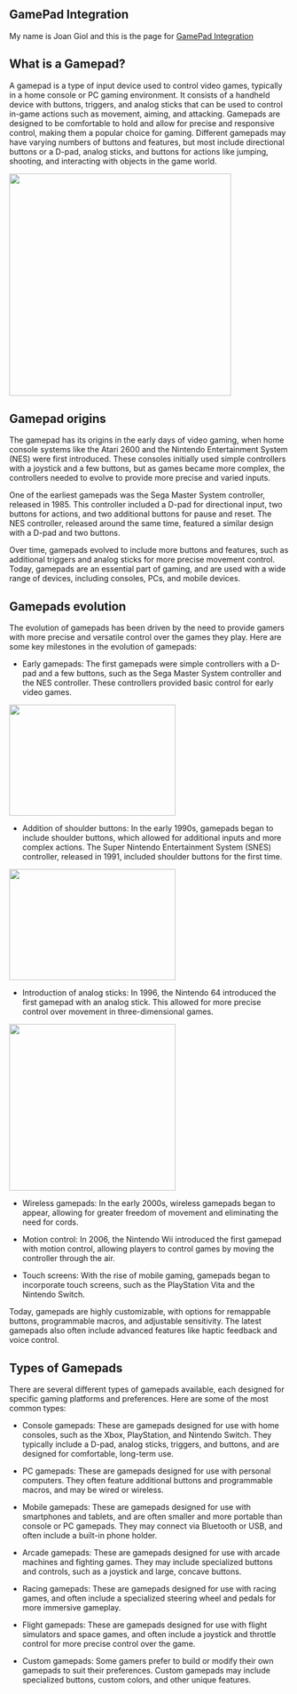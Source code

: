## GamePad Integration

My name is Joan Giol and this is the page for [GamePad Integration](https://github.com/GHOSTVCL/ghostvcl.github.io)

## What is a Gamepad?

A gamepad is a type of input device used to control video games, typically in a home console or PC gaming environment. It consists of a handheld device with buttons, triggers, and analog sticks that can be used to control in-game actions such as movement, aiming, and attacking. Gamepads are designed to be comfortable to hold and allow for precise and responsive control, making them a popular choice for gaming. Different gamepads may have varying numbers of buttons and features, but most include directional buttons or a D-pad, analog sticks, and buttons for actions like jumping, shooting, and interacting with objects in the game world.

<img src="https://img.pccomponentes.com/articles/33/335827/1110-microsoft-gamepad-para-xbox-series-negro-carbon.jpg" width="400" height="400">

## Gamepad origins

The gamepad has its origins in the early days of video gaming, when home console systems like the Atari 2600 and the Nintendo Entertainment System (NES) were first introduced. These consoles initially used simple controllers with a joystick and a few buttons, but as games became more complex, the controllers needed to evolve to provide more precise and varied inputs.

One of the earliest gamepads was the Sega Master System controller, released in 1985. This controller included a D-pad for directional input, two buttons for actions, and two additional buttons for pause and reset. The NES controller, released around the same time, featured a similar design with a D-pad and two buttons.

Over time, gamepads evolved to include more buttons and features, such as additional triggers and analog sticks for more precise movement control. Today, gamepads are an essential part of gaming, and are used with a wide range of devices, including consoles, PCs, and mobile devices.

## Gamepads evolution

The evolution of gamepads has been driven by the need to provide gamers with more precise and versatile control over the games they play. Here are some key milestones in the evolution of gamepads:

- Early gamepads: The first gamepads were simple controllers with a D-pad and a few buttons, such as the Sega Master System controller and the NES controller. These controllers provided basic control for early video games.

<img src="https://cdn.dribbble.com/users/1317072/screenshots/3628443/mastersystemcontroller_800x600.png" width="300" height="200">

- Addition of shoulder buttons: In the early 1990s, gamepads began to include shoulder buttons, which allowed for additional inputs and more complex actions. The Super Nintendo Entertainment System (SNES) controller, released in 1991, included shoulder buttons for the first time.

<img src="https://fs-prod-cdn.nintendo-europe.com/media/images/08_content_images/others_2/CI_NSwitch_Exclusive_Offers_Product_Slide_SNES_03.jpg" width="300" height="200">

- Introduction of analog sticks: In 1996, the Nintendo 64 introduced the first gamepad with an analog stick. This allowed for more precise control over movement in three-dimensional games.

<img src="https://assets.nintendo.eu/image/upload/f_auto/q_auto/t_product_tile_desktop/v1/MNS/NOE/000000000010006981/1.1_ProductTile_Accessories_Nintendo64Controller_OutOfBox_enNOE?_a=ATAK9AA0" width="300" height="300">

- Wireless gamepads: In the early 2000s, wireless gamepads began to appear, allowing for greater freedom of movement and eliminating the need for cords.

- Motion control: In 2006, the Nintendo Wii introduced the first gamepad with motion control, allowing players to control games by moving the controller through the air.

- Touch screens: With the rise of mobile gaming, gamepads began to incorporate touch screens, such as the PlayStation Vita and the Nintendo Switch.

Today, gamepads are highly customizable, with options for remappable buttons, programmable macros, and adjustable sensitivity. The latest gamepads also often include advanced features like haptic feedback and voice control.

## Types of Gamepads

There are several different types of gamepads available, each designed for specific gaming platforms and preferences. Here are some of the most common types:

- Console gamepads: These are gamepads designed for use with home consoles, such as the Xbox, PlayStation, and Nintendo Switch. They typically include a D-pad, analog sticks, triggers, and buttons, and are designed for comfortable, long-term use.

- PC gamepads: These are gamepads designed for use with personal computers. They often feature additional buttons and programmable macros, and may be wired or wireless.

- Mobile gamepads: These are gamepads designed for use with smartphones and tablets, and are often smaller and more portable than console or PC gamepads. They may connect via Bluetooth or USB, and often include a built-in phone holder.

- Arcade gamepads: These are gamepads designed for use with arcade machines and fighting games. They may include specialized buttons and controls, such as a joystick and large, concave buttons.

- Racing gamepads: These are gamepads designed for use with racing games, and often include a specialized steering wheel and pedals for more immersive gameplay.

- Flight gamepads: These are gamepads designed for use with flight simulators and space games, and often include a joystick and throttle control for more precise control over the game.

- Custom gamepads: Some gamers prefer to build or modify their own gamepads to suit their preferences. Custom gamepads may include specialized buttons, custom colors, and other unique features.
